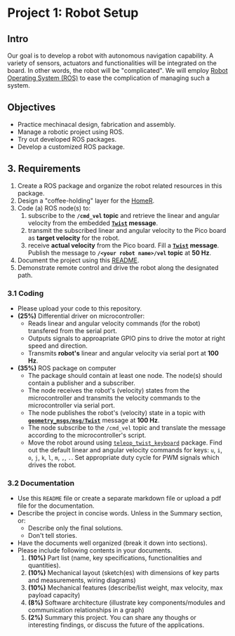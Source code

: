 # Project 1: Robot Setup

## Intro
Our goal is to develop a robot with autonomous navigation capability. 
A variety of sensors, actuators and functionalities will be integrated on the board. 
In other words, the robot will be "complicated". We will employ [Robot Operating System (ROS)](https://docs.ros.org/) to ease the complication of managing such a system. 

## Objectives
- Practice mechinacal design, fabrication and assembly.
- Manage a robotic project using ROS.
- Try out developed ROS packages.
- Develop a customized ROS package.  

## 3. Requirements
1. Create a ROS package and organize the robot related resources in this package.
2. Design a "coffee-holding" layer for the [HomeR](https://github.com/linzhanguca/homer.git).
3. Code (a) ROS node(s) to:
   1. subscribe to the **`/cmd_vel` topic** and retrieve the linear and angular velocity from the embedded **[`Twist`](https://docs.ros2.org/foxy/api/geometry_msgs/msg/Twist.html) message**.
   2. transmit the subscribed linear and angular velocity to the Pico board as **target velocity** for the robot.
   3. receive **actual velocity** from the Pico board.
      Fill a **[`Twist`](https://docs.ros2.org/foxy/api/geometry_msgs/msg/Twist.html) message**.
      Publish the message to **`/<your robot name>/vel` topic** at **50 Hz**.
4. Document the project using this [README](README.md).
5. Demonstrate remote control and drive the robot along the designated path. 


### 3.1 Coding
- Please upload your code to this repository. 
- **(25%)** Differential driver on microcontroller:
    - Reads linear and angular velocity commands (for the robot) transfered from the serial port.
    - Outputs signals to approapriate GPIO pins to drive the motor at right speed and direction.
    - Transmits **robot's** linear and angular velocity via serial port at **100 Hz**.
- **(35%)** ROS package on computer
    - The package should contain at least one node. The node(s) should contain a publisher and a subscriber.
    - The node receives the robot's (velocity) states from the microcontroller and transmits the velocity commands to the microcontroller via serial port. 
    - The node publishes the robot's (velocity) state in a topic with **[`geometry_msgs/msg/Twist`](https://docs.ros2.org/latest/api/geometry_msgs/msg/TwistStamped.html)** message at **100 Hz**.
    - The node subscribe to the `/cmd_vel` topic and translate the message according to the microcontroller's script.
    - Move the robot around using [`teleop_twist_keyboard`](https://index.ros.org/r/teleop_twist_keyboard/) package. Find out the default linear and angular velocity commands for keys: `u`, `i`, `o`, `j`, `k`, `l`, `m`, `,`, `.`. Set appropriate duty cycle for PWM signals which drives the robot.
    
### 3.2 Documentation
- Use this `README` file or create a separate markdown file or upload a pdf file for the documentation.
- Describe the project in concise words. Unless in the Summary section, or:
    - Describe only the final solutions.
    - Don't tell stories.
- Have the documents well organized (break it down into sections). 
- Please include following contents in your documents.
    1. **(10%)** Part list (name, key specifications, functionalities and quantities).
    2. **(10%)** Mechanical layout (sketch(es) with dimensions of key parts and measurements, wiring diagrams)
    3. **(10%)** Mechanical features (describe/list weight, max velocity, max payload capacity)
    4. **(8%)** Software architecture (illustrate key components/modules and communication relationships in a graph) 
    5. **(2%)** Summary this project. You can share any thoughs or interesting findings, or discuss the future of the applications.

